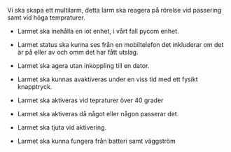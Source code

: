 Vi ska skapa ett multilarm, detta larm ska reagera på rörelse vid passering samt vid höga tempraturer. 

- Larmet ska inehålla en iot enhet, i vårt fall pycom enhet.

- Larmet status ska kunna ses från en mobiltelefon det inkluderar om det är på eller av och omm det har fått utslag.

- Larmet ska agera utan inkoppling till en dator.

- Larmet ska kunnas avaktiveras under en viss tid med ett fysikt knapptryck.  

- Larmet ska aktiveras vid tepraturer över 40 grader 

- Larmet ska aktiveras då något eller någon passerar det.

- Larmet ska tjuta vid aktivering. 

- Larmet ska kunna fungera från batteri samt väggström
